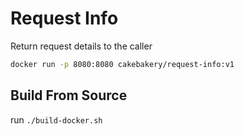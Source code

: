 # Request Info
Return request details to the caller

```sh
docker run -p 8080:8080 cakebakery/request-info:v1
```

## Build From Source
run `./build-docker.sh`
